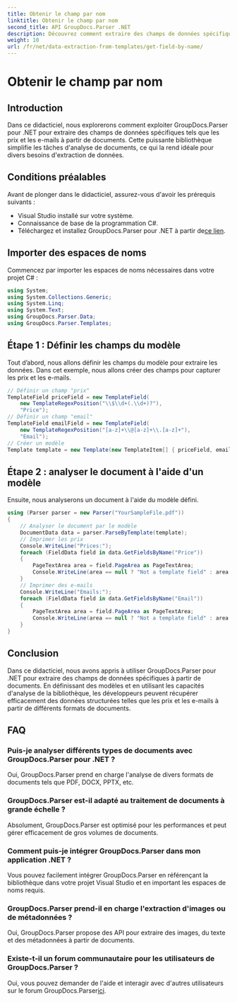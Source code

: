 ```yaml
---
title: Obtenir le champ par nom
linktitle: Obtenir le champ par nom
second_title: API GroupDocs.Parser .NET
description: Découvrez comment extraire des champs de données spécifiques de documents à l'aide de GroupDocs.Parser pour .NET. Guide étape par étape avec des exemples de code.
weight: 10
url: /fr/net/data-extraction-from-templates/get-field-by-name/
---
```


# Obtenir le champ par nom

## Introduction
Dans ce didacticiel, nous explorerons comment exploiter GroupDocs.Parser pour .NET pour extraire des champs de données spécifiques tels que les prix et les e-mails à partir de documents. Cette puissante bibliothèque simplifie les tâches d'analyse de documents, ce qui la rend idéale pour divers besoins d'extraction de données.
## Conditions préalables
Avant de plonger dans le didacticiel, assurez-vous d'avoir les prérequis suivants :
- Visual Studio installé sur votre système.
- Connaissance de base de la programmation C#.
-  Téléchargez et installez GroupDocs.Parser pour .NET à partir de[ce lien](https://releases.groupdocs.com/parser/net/).

## Importer des espaces de noms
Commencez par importer les espaces de noms nécessaires dans votre projet C# :
```csharp
using System;
using System.Collections.Generic;
using System.Linq;
using System.Text;
using GroupDocs.Parser.Data;
using GroupDocs.Parser.Templates;
```
## Étape 1 : Définir les champs du modèle
Tout d’abord, nous allons définir les champs du modèle pour extraire les données. Dans cet exemple, nous allons créer des champs pour capturer les prix et les e-mails.
```csharp
// Définir un champ "prix"
TemplateField priceField = new TemplateField(
    new TemplateRegexPosition("\\$\\d+(.\\d+)?"),
    "Price");
// Définir un champ "email"
TemplateField emailField = new TemplateField(
    new TemplateRegexPosition("[a-z]+\\@[a-z]+\\.[a-z]+"),
    "Email");
// Créer un modèle
Template template = new Template(new TemplateItem[] { priceField, emailField });
```
## Étape 2 : analyser le document à l'aide d'un modèle
Ensuite, nous analyserons un document à l'aide du modèle défini.
```csharp
using (Parser parser = new Parser("YourSampleFile.pdf"))
{
    // Analyser le document par le modèle
    DocumentData data = parser.ParseByTemplate(template);
    // Imprimer les prix
    Console.WriteLine("Prices:");
    foreach (FieldData field in data.GetFieldsByName("Price"))
    {
        PageTextArea area = field.PageArea as PageTextArea;
        Console.WriteLine(area == null ? "Not a template field" : area.Text);
    }
    // Imprimer des e-mails
    Console.WriteLine("Emails:");
    foreach (FieldData field in data.GetFieldsByName("Email"))
    {
        PageTextArea area = field.PageArea as PageTextArea;
        Console.WriteLine(area == null ? "Not a template field" : area.Text);
    }
}
```

## Conclusion
Dans ce didacticiel, nous avons appris à utiliser GroupDocs.Parser pour .NET pour extraire des champs de données spécifiques à partir de documents. En définissant des modèles et en utilisant les capacités d'analyse de la bibliothèque, les développeurs peuvent récupérer efficacement des données structurées telles que les prix et les e-mails à partir de différents formats de documents.

## FAQ
### Puis-je analyser différents types de documents avec GroupDocs.Parser pour .NET ?
Oui, GroupDocs.Parser prend en charge l'analyse de divers formats de documents tels que PDF, DOCX, PPTX, etc.
### GroupDocs.Parser est-il adapté au traitement de documents à grande échelle ?
Absolument, GroupDocs.Parser est optimisé pour les performances et peut gérer efficacement de gros volumes de documents.
### Comment puis-je intégrer GroupDocs.Parser dans mon application .NET ?
Vous pouvez facilement intégrer GroupDocs.Parser en référençant la bibliothèque dans votre projet Visual Studio et en important les espaces de noms requis.
### GroupDocs.Parser prend-il en charge l'extraction d'images ou de métadonnées ?
Oui, GroupDocs.Parser propose des API pour extraire des images, du texte et des métadonnées à partir de documents.
### Existe-t-il un forum communautaire pour les utilisateurs de GroupDocs.Parser ?
 Oui, vous pouvez demander de l'aide et interagir avec d'autres utilisateurs sur le forum GroupDocs.Parser[ici](https://forum.groupdocs.com/c/parser/17).